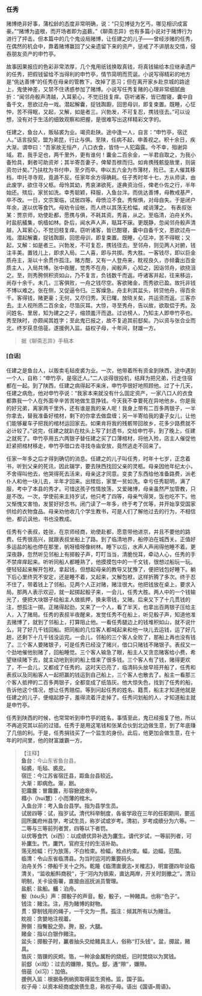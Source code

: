 <script type="text/javascript">
    var head = document.getElementsByTagName('head')[0];
    cssURL = '/public/liao.css';
    linkTag = document.createElement('link');
    linkTag.href = cssURL;
    linkTag.setAttribute('type','text/css');
    linkTag.setAttribute('rel','stylesheet');
    head.appendChild(linkTag);
</script>
### 任秀

赌博绝非好事，蒲松龄的态度非常明确，说：“只见博徒为乞丐，哪见相识成富豪。”“赌博为盗根，而开场者即为盗薮。”《聊斋志异》也有多篇小说对于赌博行为进行了抨击。但本篇中的几个鬼设局赌博，让任建之的儿子——曾经涉赌的任秀，在偶然的机会中，靠着赌博赢回了父亲遗留下来的资产，惩戒了不讲朋友交情，侵吞朋友资产的申竹亭。

故事因果报应的色彩非常浓厚，几个鬼用纸钱换取真钱，将真钱输给本应继承遗产的任秀，把假钱留给不当得利的申竹亭，情节简明而荒诞。小说写得精彩的地方是“佻达善博”的任秀在母亲的管教下，改掉了恶习；但在离开家乡赴京城的路途上，鬼使神差，又禁不住诱惑参加了赌博。小说写任秀复赌的心理非常细腻曲折：“闻邻舟骰声清越，入耳萦心，不觉旧技复痒。窃听诸客，皆已酣寝，囊中自备千文，思欲过舟一戏。潜起解囊，捉钱踟蹰，回思母训，即复束置。既睡，心怔忡，苦不得眠，又起，又解，如是者三。兴勃发，不可复忍，携钱径去。”可以设想，没有对于生活的细致观察和把握，是很难写出这样精彩文字的。

任建之，鱼台人，贩毡裘为业。竭资赴陕。途中逢一人，自言：“申竹亭，宿迂人。”话言投契，盟为弟昆，行止与俱。至陕，任病不起，申善视之。积十余日，疾大渐。谓申曰：“吾家故无恒产，八口衣食，皆恃一人犯霜露。今不幸，殂谢异域。君，我手足也，两千里外，更有谁何！囊金二百余金，一半君自取之，为我小备殓具，剩者可助资斧；其半寄吾妻子，俾辇吾榇而归。如肯携残骸旋故里，则装资勿计矣。”乃扶枕为书付申，至夕而卒。申以五六金为市薄材，殓已。主人催其移档，申托寻寺观，竟遁不反。任家年余方得确耗。任子秀时年十七，方从师读，由此废学，欲住寻父柩。母怜其幼，秀哀涕欲死，遂典资治任，俾老仆佐之行，半年始还。殡后，家贫如洗。幸秀聪颖，释服，入鱼台泮。而佻达善博，母教戒基严，卒不改。一日，文宗案临，试居四等。母愤泣不食。秀惭惧，对母自失。于是闭户年余，遂以优等食饩。母劝令设帐，而人终以其荡无检幅，咸诮薄之。
有表叔张某：贾京师，劝使赴都，愿携与俱，不耗其资。秀喜，从之。至临清，泊舟关外。时盐航艤集，帆樯如林。卧后，闻水声人声，聒耳不寐。更既静，忽闻邻舟骰声清越，入耳萦心，不觉旧枝复痒。窃听诸客，皆已酣寝，囊中自备千文，恩欲过舟一戏。潜起解囊，捉钱踟蹰，回思母训，即复束置。既睡，心怔冲，苦不得眠；又起，又解：如是者三。兴勃发，不可复忍，携钱径去。至邻舟，则见两人对腑，钱注丰美。置钱儿上，即求入局。二人喜，即与共掷。秀大胜。一客钱尽，即以巨金质舟主，渐以十余贯作孤注。赌方酣，又有一人登舟来，眈视良久，亦倾囊出百金质主人，入局共博。张中夜醒，觉秀不在舟，闻骰声，心知之，因诣邻舟，欲挠沮之。至，则秀胯侧积资如山，乃不复言，负钱数千而返。呼诸客并起，往来移运，尚存十余千。未几，三客俱败，一舟之钱尽空。客欲赌金，而秀欲已盈。故托非钱不博以难之。张在侧，又促逼令归。三客燥急。舟主利其盆头，转贷他舟，得百余千。客得钱，赌更豪；无何，又尽归秀。天已曙，放晓关矣，共运资而返。三客亦去。主人视所质二百余金，尽箔灰耳。大惊，寻至秀舟，告以故，欲取偿于秀。及问姓名、里居，知为建之之子，缩颈羞汗而退。过访榜人，乃知主人即申竹亭也。
秀至陕时，亦颇闻其姓字；至此鬼已报之，故不复追其前郄矣。乃以资与张合业而北，终岁获息倍蓰。遂援例入监。益权子母，十年间，财雄一方。

</section>

> 据《聊斋志异》手稿本

#### [白话]
<aside>

任建之是鱼台人，以贩卖毛毡皮裘为业。一次，他带着所有资金到陕西，途中遇到一个人，自称：“申竹亭，是宿迁人。”二人谈得很投机，结拜为把兄弟，行走住宿都在一起。到了陕西，任建之病得起不来床，申竹亭很好地照顾他。过了十几天，任建之病危，他对申竹亭说：“我家本来就没有什么固定资产，一家八口人的衣食都靠我一个人在外面辛辛苦苦地做生意挣钱。今天我不幸要死在异地他乡。你是我的好兄弟，离家两千里外，还有谁是我的亲人呢！我身上带有二百多两银子，一半你拿去，替我准备好棺材，剩下的你拿去做盘缠；另一半寄给我的妻子女儿，让他们能够雇车子把我的棺材运回家去。如果肯将我的残骸带回故乡，花多少路费就不必计较了。”说完，任建之就趴在枕头上写了封遗书，交给申竹亭，到了晚上，任建之就死了。申竹亭用五六两银子替任建之买了口薄棺材，将他入殓，店主人催促他赶紧把棺材移走，申竹亭借口去寻找寺庙安放，竟然逃走不回来了。

任家一年多之后才得到确切的消息。任建之的儿子叫任秀，时年十七岁，正念着书，听到父亲的死讯，因此辍学，要去陕西找回父亲的灵柩。母亲因他年纪太小，不舍得叫他去，他哭得死去活来，母亲这才同意。变卖了东西给他准备路费，派老仆人和他一块儿去，半年才回来。出殡后，家里一贫如洗。幸亏任秀聪明，满了服，考中了本县的秀才。可惜这孩子性情放荡，又爱赌博，母亲虽然严加管教，只是不改。一次，学使前来主持岁试，他只考了四等，母亲气得哭，饭也吃不下。他又惭愧又害怕，发誓好好念书。闭门读了一年多，终于考了优等，并开始享受国家供给的衣物食品。母亲劝他收几个学生教书，可是人们了解他过去的行为，不相信他，都讥讽他，书也没教成。

任秀有个表叔，姓张，在京师经商，劝使赴都，愿意带他进京，并且不要他的路费。任秀很高兴，就跟表叔坐船上了路。到了临清地界，船停泊在城西关。正值好多运盐的船也停在那里，帆呀樯呀像树林。睡下以后，水声人声闹得他睡不着。更深夜静，忽然听见邻船上有掷骰子声，叮叮当当，清脆悦耳，牵动人心，任秀的手不禁痒痒起来。听听同船人都睡熟了，他摸摸包中的一千文钱，很想过船玩一玩。便轻轻起来解开包袱，拿起钱，但想起母亲的教导又犹豫了，便把钱包好睡下。躺下后心里终究不安定，还是睡不着，又起来，又解包袱，这样折腾了多次。终于忍不住了，带着钱上了邻船。见两个人正对赌，赌注很大。他把钱放在桌上，要求入局。那两人表示欢迎，就一起掷起骰子来，一会儿，任秀大胜。两人中的一个钱输光了，便把大块银子给船主人做抵押，换来零钱，又赌。后来又下了十几贯钱的注，想孤注一掷。正赌得起劲，又来了一个人，看了半天，也拿出百两银子压给主人，入了赌局。任秀的表叔半夜醒来，发觉任秀不在船上，听见骰子声，知道他准去赌博了，就到了邻船上，打算阻止他。一看任秀腿边上的钱堆积如山，就不说什么，背了好几千钱回船。把同船的几位客人都喊起来和他一块儿去运钱，运了好几趟，还剩下十几千钱没运完。一会儿，邻船的三个客人全败了，那船上再也没有钱了。三个客人要赌银子，可是任秀已经没了赌兴，借口只赌钱不赌银子。表叔又一个劲地催他别赌了，回船睡觉。三个客人输急了眼，船主人又贪恋赌客给小费，希望继续赌下去，就主动地到别的船上借来了很多钱。三个客人有了钱，赌得更欢了，不一会儿，又都成了任秀的。这时天已亮了，临清码头放早班开船了，任秀和表叔以及同船客人一起把赢的钱运到自己船上，三个客人也散去了。船主一看那三个客人抵押的二百多两银子，全都变成了纸箔灰。他大惊失色，找到了任秀的船，告诉他这个情况，想让任秀赔偿。等到问起任秀的姓名、籍贯，船主才知道他就是任建之的儿子，便缩起脖子，羞得流着汗走掉了。任秀问划船的人，才知道船主就是申竹亭。

任秀到陕西的时候，也常常听到申竹亭的姓名，事情至此，鬼已经报复了他，所以不再追究其以前的过错。任秀于是用这笔钱和张某合伙到北边做生意，到了年底赚了几倍的利。于是，任秀捐钱买了一个监生的身份。此后，他更加会做生意，在十年的时间里，他的财富雄霸一方。

</aside>

> 【注释】  
<b>鱼台</b>：今山东省鱼台县。  
<b>毡裘，毛毡、裘皮。  
<b>宿迁</b>：今江苏省宿迁县，距鱼台县较近。  
<b>大渐</b>：即病危。渐，剧。  
<b>犯霜露</b>：冒霜露，形容掀途艰辛。  
<b>槥小（huì慧）</b>：小而薄的棺木。  
<b>入鱼台泮</b>：考入鱼台县学。指为县学生员。  
<b>试居四等</b>：试，指岁试。清代科举制度，各省学政在三年的任职期间，要巡回所属府州县学，考试生员，称岁试或岁考。清初，岁考成绩分为六等。一二等与三等前列者赏，四等以下者罚。  
<b>以优等食饩（xī西）</b>：以成绩优异补选为廩生。请代岁试，一等前列者，可补廩生。饩，廩饩，官府支付的生活补助。  
<b>荡无检幅</b>：行为放荡，不白检束。检幅，检点约束。幅，边幅，范围。  
<b>临清</b>：令山东省临清县。为当时运河的重要码头。  
<b>泊舟关外</b>：停船千关十之外。乾隆《临清直隶志•关榷志》，明宣德四年设临清关，“监收船料商税”，于“河内为铁索，直达两岸，开关时则撤之”。清沿明制，关卡设衙署，直接由巡抚派员管理。  
<b>盐航</b>：盐船。艤：泊舟。  
<b>骰（tóu头）声</b>：掷骰子的声音。骰，骰子，一种赌具。也称“色子”。  
<b>钱注</b>：赌注。注，用为赌博的财物。  
<b>贯</b>：穿制钱用的绳子，一千文为一贯。孤注：倾其所有以为赌注。  
<b>眈视</b>：贪婪地注视着。  
<b>胯侧</b>：指臀股之旁。胯，股，大腿。  
<b>赌金</b>：指以白银作赌注。  
<b>盆头</b>：掷骰子时，赢者抽头交给赌具主人，俗称“打头钱”。盆，掷盆，赌具。  
<b>箔灰</b>：箔锞的灰烬。箔，一种涂金属粉的烧纸，旧时焚烧以为冥钱。  
<b>前郄（xì戏）</b>：过去的嫌隙，冤仇。郄，通“隙”，嫌隙。  
<b>倍蓰（xǐ习）</b>：加倍。  
<b>援例入监</b>：根据条例纳资取得监生资格。监，国子监。  
<b>权子母</b>：以资本经商或放债生息，称权子母。语出《国语•周语》。  
